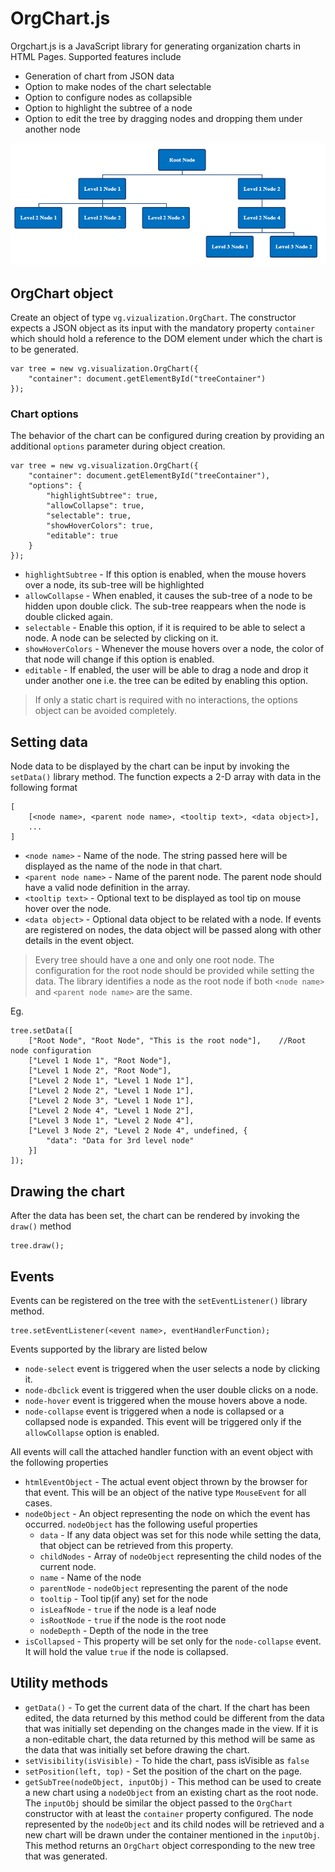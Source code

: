 # OrgChart.js

Orgchart.js is a JavaScript library for generating organization charts in HTML Pages. Supported features include
	
* Generation of chart from JSON data
* Option to make nodes of the chart selectable
* Option to configure nodes as collapsible
* Option to highlight the subtree of a node
* Option to edit the tree by dragging nodes and dropping them under another node

![](/examples/Chart.PNG)

## OrgChart object
Create an object of type `vg.vizualization.OrgChart`. The constructor expects a JSON object as its input with the mandatory property `container` which should hold a reference to the DOM element under which the chart is to be generated.

	var tree = new vg.visualization.OrgChart({
    	"container": document.getElementById("treeContainer")
	});

### Chart options
The behavior of the chart can be configured during creation by providing an additional `options` parameter during object creation.
 
    var tree = new vg.visualization.OrgChart({
    	"container": document.getElementById("treeContainer"),
    	"options": {
    	    "highlightSubtree": true,
    	    "allowCollapse": true,
    	    "selectable": true,
    	    "showHoverColors": true,
    	    "editable": true
    	}
	});

* `highlightSubtree` - If this option is enabled, when the mouse hovers over a node, its sub-tree will be highlighted
* `allowCollapse` - When enabled, it causes the sub-tree of a node to be hidden upon double click. The sub-tree reappears when the node is double clicked again.
* `selectable` - Enable this option, if it is required to be able to select a node. A node can be selected by clicking on it.
* `showHoverColors` - Whenever the mouse hovers over a node, the color of that node will change if this option is enabled.
* `editable` - If enabled, the user will be able to drag a node and drop it under another one i.e. the tree can be edited by enabling this option.

> If only a static chart is required with no interactions, the options object can be avoided completely.

## Setting data
Node data to be displayed by the chart can be input by invoking the `setData()` library method. The function expects a 2-D array with data in the following format

	[
		[<node name>, <parent node name>, <tooltip text>, <data object>],
		...
	]

* `<node name>` - Name of the node. The string passed here will be displayed as the name of the node in that chart.
* `<parent node name>` - Name of the parent node. The parent node should have a valid node definition in the array.
* `<tooltip text>` - Optional text to be displayed as tool tip on mouse hover over the node.
* `<data object>` - Optional data object to be related with a node. If events are registered on nodes, the data object will be passed along with other details in the event object.

> Every tree should have a one and only one root node. The configuration for the root node should be provided while setting the data. The library identifies a node as the root node if both `<node name>` and `<parent node name>` are the same.

Eg.

	tree.setData([
	    ["Root Node", "Root Node", "This is the root node"],	//Root node configuration
	    ["Level 1 Node 1", "Root Node"],
	    ["Level 1 Node 2", "Root Node"],
	    ["Level 2 Node 1", "Level 1 Node 1"],
	    ["Level 2 Node 2", "Level 1 Node 1"],
	    ["Level 2 Node 3", "Level 1 Node 1"],
	    ["Level 2 Node 4", "Level 1 Node 2"],
	    ["Level 3 Node 1", "Level 2 Node 4"],
	    ["Level 3 Node 2", "Level 2 Node 4", undefined, {
	    	"data": "Data for 3rd level node"
	    }]
	]);


## Drawing the chart
After the data has been set, the chart can be rendered by invoking the `draw()` method

	tree.draw();

## Events
Events can be registered on the tree with the `setEventListener()` library method.

	tree.setEventListener(<event name>, eventHandlerFunction);

Events supported by the library are listed below

* `node-select` event is triggered when the user selects a node by clicking it.
* `node-dbclick` event is triggered when the user double clicks on a node.
* `node-hover` event is triggered when the mouse hovers above a node.
* `node-collapse` event is triggered when a node is collapsed or a collapsed node is expanded. This event will be triggered only if the `allowCollapse` option is enabled.

All events will call the attached handler function with an event object with the following properties

* `htmlEventObject` - The actual event object thrown by the browser for that event. This will be an object of the native type `MouseEvent` for all cases. 
* `nodeObject` - An object representing the node on which the event has occurred. `nodeObject` has the following useful properties
	* `data` - If any data object was set for this node while setting the data, that object can be retrieved from this property.
	* `childNodes` - Array of `nodeObject` representing the child nodes of the current node.
	* `name` - Name of the node
	* `parentNode` - `nodeObject` representing the parent of the node
	* `tooltip` - Tool tip(if any) set for the node
	* `isLeafNode` - `true` if the node is a leaf node
	* `isRootNode` - `true` if the node is the root node
	* `nodeDepth` - Depth of the node in the tree
* `isCollapsed` - This property will be set only for the `node-collapse` event. It will hold the value `true` if the node is collapsed.

## Utility methods
*	`getData()` - To get the current data of the chart. If the chart has been edited, the data returned by this method could be different from the data that was initially set depending on the changes made in the view. If it is a non-editable chart, the data returned by this method will be same as the data that was initially set before drawing the chart. 
*	`setVisibility(isVisible)` - To hide the chart, pass isVisible as `false`
*	`setPosition(left, top)` - Set the position of the chart on the page.
*	`getSubTree(nodeObject, inputObj)` - This method can be used to create a new chart using a `nodeObject` from an existing chart as the root node. The `inputObj` should be similar the object passed to the `OrgChart` constructor with at least the `container` property configured. The node represented by the `nodeObject` and its child nodes will be retrieved and a new chart will be drawn under the container mentioned in the `inputObj`. This method returns an `OrgChart` object corresponding to the new tree that was generated. 